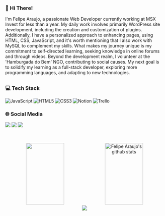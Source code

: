 ### 👋 Hi There!

I'm Felipe Araujo, a passionate Web Developer currently working at MSX Invest for less than a year. My daily work involves primarily WordPress site development, including the creation and customization of plugins. Additionally, I have a personalized approach to enhancing pages, using HTML, CSS, JavaScript, and it's worth mentioning that I also work with MySQL to complement my skills. What makes my journey unique is my commitment to self-directed learning, seeking knowledge in online forums and through videos. Beyond the development realm, I volunteer at the 'Hamburgada do Bem' NGO, contributing to social causes. My next goal is to solidify my learning as a full-stack developer, exploring more programming languages, and adapting to new technologies.

##

### 💻 Tech Stack

![JavaScript](https://img.shields.io/badge/javascript-%23323330.svg?style=for-the-badge&logo=javascript&logoColor=%23F7DF1E)  ![HTML5](https://img.shields.io/badge/html5-%23E34F26.svg?style=for-the-badge&logo=html5&logoColor=white) ![CSS3](https://img.shields.io/badge/css3-%231572B6.svg?style=for-the-badge&logo=css3&logoColor=white) ![Notion](https://img.shields.io/badge/Notion-%23000000.svg?style=for-the-badge&logo=notion&logoColor=white) ![Trello](https://img.shields.io/badge/Trello-%23026AA7.svg?style=for-the-badge&logo=Trello&logoColor=white) 

### 🌐 Social Media

<div>	
   <a href="https://instagram.com/imfelipearaujo" target="_blank"><img src="https://img.shields.io/badge/-Instagram-%23E4405F?style=for-the-badge&logo=instagram&logoColor=white" target="_blank"></a>
  <a href = "mailto:felipearaujodeassis@gmail.com"><img src="https://img.shields.io/badge/-Gmail-%23333?style=for-the-badge&logo=gmail&logoColor=white" target="_blank"></a>
  <a href="https://www.linkedin.com/in/felipearaujodeassis" target="_blank"><img src="https://img.shields.io/badge/-LinkedIn-%230077B5?style=for-the-badge&logo=linkedin&logoColor=white" target="_blank"></a> 
  
</div>

##

<div align="center">  <br>
	<img width="49%" height="195px" src="https://github-readme-stats.vercel.app/api/top-langs/?username=imfelipearaujo&layout=compact&hide_border=false&title_color=FFFFFF&text_color=c9d1d9&bg_color=0d1117" />
	<img width="49%" height="195px" src="https://github-readme-stats.vercel.app/api?username=imfelipearaujo&show_icons=true&count_private=true&hide_border=false&title_color=FFFFFF&icon_color=FFFFFF&text_color=c9d1d9&bg_color=0d1117" alt="Felipe Araujo's github stats" /> 
</div>
<div align="center">
	<img src="https://cdn.jsdelivr.net/gh/holic-x/holic-x/assets/github-contribution-grid-snake.svg" />
</div>
